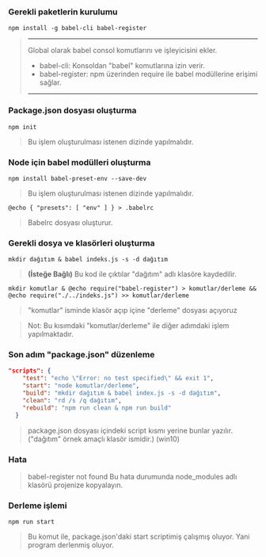 ### Gerekli paketlerin kurulumu

```CMD
npm install -g babel-cli babel-register
```

> ---
> Global olarak babel consol komutlarını ve işleyicisini ekler.
> * babel-cli: Konsoldan "babel" komutlarına izin verir.
> * babel-register: npm üzerinden require ile babel modüllerine erişimi sağlar.
> ---
### Package.json dosyası oluşturma

```CMD
npm init
```

> Bu işlem oluşturulması istenen dizinde yapılmalıdır.

### Node için babel modülleri oluşturma

 ```CMD
 npm install babel-preset-env --save-dev
 ```
> Bu işlem oluşturulması istenen dizinde yapılmalıdır.

```CMD
@echo { "presets": [ "env" ] } > .babelrc
```
> Babelrc dosyası oluşturur. 

### Gerekli dosya ve klasörleri oluşturma

```CMD
mkdir dağıtım & babel indeks.js -s -d dağıtım
```
> **(İsteğe Bağlı)** Bu kod ile çıktılar "dağıtım" adlı klasöre kaydedilir. 

```CMD
mkdir komutlar & @echo require("babel-register") > komutlar/derleme && @echo require("./../indeks.js") >> komutlar/derleme
```

> "komutlar" isminde klasör açıp içine "derleme" dosyası açıyoruz

> Not: Bu kısımdaki "komutlar/derleme" ile diğer adımdaki işlem yapılmaktadır.

### Son adım "package.json" düzenleme

```JSON
"scripts": {
    "test": "echo \"Error: no test specified\" && exit 1",
    "start": "node komutlar/derleme",
    "build": "mkdir dağıtım & babel index.js -s -d dağıtım",
    "clean": "rd /s /q dağıtım",
    "rebuild": "npm run clean & npm run build"
  }
```
> package.json dosyası içindeki script kısmı yerine bunlar yazılır. ("dağıtım" örnek amaçlı klasör ismidir.) (win10)

### Hata 

> babel-register not found
Bu hata durumunda node_modules adlı klasörü projenize kopyalayın.

### Derleme işlemi

```NPM
npm run start
```
> Bu komut ile, package.json'daki start scriptimiş çalışmış oluyor. Yani program derlenmiş oluyor.
